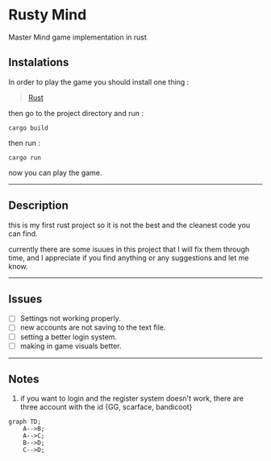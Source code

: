 # Rusty Mind

Master Mind game implementation in rust

## Instalations

In order to play the game you should install one thing :

> [Rust](https://www.rust-lang.org/tools/install)

then go to the project directory and run :

```cargo {.line-numbers}
cargo build
```

then run :

```cargo {.line-numbers}
cargo run
```

now you can play the game.

---

## Description

this is my first rust project so it is not the best and the cleanest code you can find.

currently there are some isuues in this project that I will fix them through time, and I appreciate if you find anything or any suggestions and let me know.

---

## Issues

- [ ] Settings not working properly.
- [ ] new accounts are not saving to the text file.
- [ ] setting a better login system.
- [ ] making in game visuals better.

---

## Notes

1. if you want to login and the register system doesn't work, there are three account with the id {GG, scarface, bandicoot}

```mermaid
graph TD;
    A-->B;
    A-->C;
    B-->D;
    C-->D;
```
